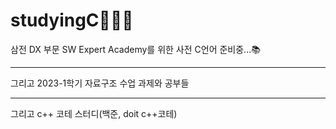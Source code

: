 # studyingC👩🏻‍💻

삼전 DX 부문 SW Expert Academy를 위한 사전 C언어 준비중...📚 

<hr>
그리고 2023-1학기 자료구조 수업 과제와 공부들

<hr>

그리고 c++ 코테 스터디(백준, doit c++코테)
